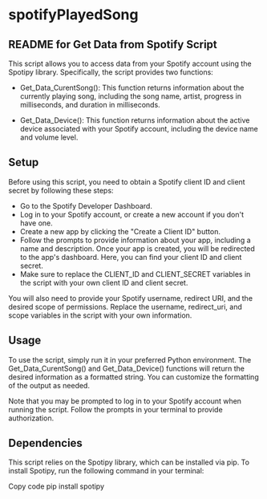 # spotifyPlayedSong

## README for Get Data from Spotify Script
This script allows you to access data from your Spotify account using the Spotipy library. Specifically, the script provides two functions:

- Get_Data_CurentSong(): This function returns information about the currently playing song, including the song name, artist, progress in milliseconds, and duration in milliseconds.

- Get_Data_Device(): This function returns information about the active device associated with your Spotify account, including the device name and volume level.

## Setup
Before using this script, you need to obtain a Spotify client ID and client secret by following these steps:

- Go to the Spotify Developer Dashboard.
- Log in to your Spotify account, or create a new account if you don't have one.
- Create a new app by clicking the "Create a Client ID" button.
- Follow the prompts to provide information about your app, including a name and description.
Once your app is created, you will be redirected to the app's dashboard. Here, you can find your client ID and client secret.
- Make sure to replace the CLIENT_ID and CLIENT_SECRET variables in the script with your own client ID and client secret.

You will also need to provide your Spotify username, redirect URI, and the desired scope of permissions. Replace the username, redirect_uri, and scope variables in the script with your own information.

## Usage
To use the script, simply run it in your preferred Python environment. The Get_Data_CurentSong() and Get_Data_Device() functions will return the desired information as a formatted string. You can customize the formatting of the output as needed.

Note that you may be prompted to log in to your Spotify account when running the script. Follow the prompts in your terminal to provide authorization.

## Dependencies
This script relies on the Spotipy library, which can be installed via pip. To install Spotipy, run the following command in your terminal:

Copy code
pip install spotipy
